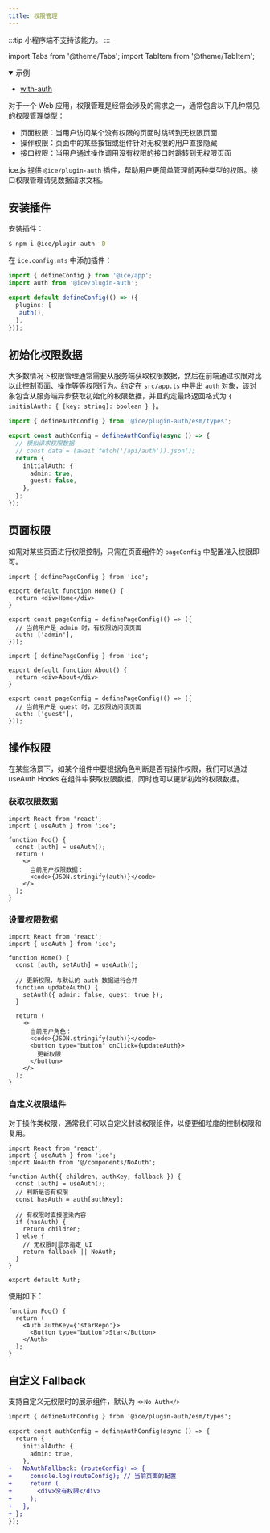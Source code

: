 ```yaml
---
title: 权限管理
---
```

:::tip
小程序端不支持该能力。
:::

import Tabs from '@theme/Tabs';
import TabItem from '@theme/TabItem';

<details open>
  <summary>示例</summary>
  <ul>
    <li>
      <a href="https://github.com/alibaba/ice/tree/master/examples/with-auth" target="_blank" rel="noopener noreferrer">
        with-auth
      </a>
    </li>
  </ul>
</details>

对于一个 Web 应用，权限管理是经常会涉及的需求之一，通常包含以下几种常见的权限管理类型：

- 页面权限：当用户访问某个没有权限的页面时跳转到无权限页面
- 操作权限：页面中的某些按钮或组件针对无权限的用户直接隐藏
- 接口权限：当用户通过操作调用没有权限的接口时跳转到无权限页面

ice.js 提供 `@ice/plugin-auth` 插件，帮助用户更简单管理前两种类型的权限。接口权限管理请见数据请求文档。

## 安装插件

安装插件：

```bash
$ npm i @ice/plugin-auth -D
```

在 `ice.config.mts` 中添加插件：

```ts title="ice.config.mts"
import { defineConfig } from '@ice/app';
import auth from '@ice/plugin-auth';

export default defineConfig(() => ({
  plugins: [
   auth(),
  ],
}));
```

## 初始化权限数据

大多数情况下权限管理通常需要从服务端获取权限数据，然后在前端通过权限对比以此控制页面、操作等等权限行为。约定在 `src/app.ts` 中导出 `auth` 对象，该对象包含从服务端异步获取初始化的权限数据，并且约定最终返回格式为 `{ initialAuth: { [key: string]: boolean } }`。

```ts title="src/app.ts"
import { defineAuthConfig } from '@ice/plugin-auth/esm/types';

export const authConfig = defineAuthConfig(async () => {
  // 模拟请求权限数据
  // const data = (await fetch('/api/auth')).json();
  return {
    initialAuth: {
      admin: true,
      guest: false,
    },
  };
});
```

## 页面权限

如需对某些页面进行权限控制，只需在页面组件的 `pageConfig` 中配置准入权限即可。

<Tabs>
<TabItem value="home" label="src/pages/index.tsx">

```tsx
import { definePageConfig } from 'ice';

export default function Home() {
  return <div>Home</div>
}

export const pageConfig = definePageConfig(() => ({
  // 当前用户是 admin 时，有权限访问该页面
  auth: ['admin'],
}));
```

</TabItem>
<TabItem value="user" label="src/pages/about.tsx">

```tsx
import { definePageConfig } from 'ice';

export default function About() {
  return <div>About</div>
}

export const pageConfig = definePageConfig(() => ({
  // 当前用户是 guest 时，无权限访问该页面
  auth: ['guest'],
}));
```

</TabItem>
</Tabs>

## 操作权限

在某些场景下，如某个组件中要根据角色判断是否有操作权限，我们可以通过 useAuth Hooks 在组件中获取权限数据，同时也可以更新初始的权限数据。

### 获取权限数据

```tsx
import React from 'react';
import { useAuth } from 'ice';

function Foo() {
  const [auth] = useAuth();
  return (
    <>
      当前用户权限数据：
      <code>{JSON.stringify(auth)}</code>
    </>
  );
}
```

### 设置权限数据

```tsx
import React from 'react';
import { useAuth } from 'ice';

function Home() {
  const [auth, setAuth] = useAuth();

  // 更新权限，与默认的 auth 数据进行合并
  function updateAuth() {
    setAuth({ admin: false, guest: true });
  }

  return (
    <>
      当前用户角色：
      <code>{JSON.stringify(auth)}</code>
      <button type="button" onClick={updateAuth}>
        更新权限
      </button>
    </>
  );
}
```

### 自定义权限组件

对于操作类权限，通常我们可以自定义封装权限组件，以便更细粒度的控制权限和复用。

```tsx
import React from 'react';
import { useAuth } from 'ice';
import NoAuth from '@/components/NoAuth';

function Auth({ children, authKey, fallback }) {
  const [auth] = useAuth();
  // 判断是否有权限
  const hasAuth = auth[authKey];

  // 有权限时直接渲染内容
  if (hasAuth) {
    return children;
  } else {
    // 无权限时显示指定 UI
    return fallback || NoAuth;
  }
}

export default Auth;
```

使用如下：

```tsx
function Foo() {
  return (
    <Auth authKey={'starRepo'}>
      <Button type="button">Star</Button>
    </Auth>
  );
}
```

## 自定义 Fallback

支持自定义无权限时的展示组件，默认为 `<>No Auth</>`

```diff title="src/app.tsx"
import { defineAuthConfig } from '@ice/plugin-auth/esm/types';

export const authConfig = defineAuthConfig(async () => {
  return {
    initialAuth: {
      admin: true,
    },
+   NoAuthFallback: (routeConfig) => {
+     console.log(routeConfig); // 当前页面的配置 
+     return (
+       <div>没有权限</div>
+     );
+   },
+ };
});
```
